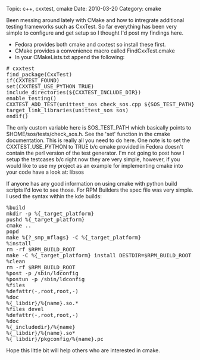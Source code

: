 Topic: c++, cxxtest, cmake
Date: 2010-03-20
Category: cmake

Been messing around lately with CMake and how to intregrate 
additional testing frameworks such as CxxTest. So far everything
has been very simple to configure and get setup so I thought 
I'd post my findings here.

- Fedora provides both cmake and cxxtest so install these first.
- CMake provides a convenience macro called FindCxxTest.cmake
- In your CMakeLists.txt append the following:

<pre class="prettyprint">
# cxxtest
find_package(CxxTest)
if(CXXTEST_FOUND)
set(CXXTEST_USE_PYTHON TRUE)
include_directories(${CXXTEST_INCLUDE_DIR})
enable_testing()
CXXTEST_ADD_TEST(unittest_sos check_sos.cpp ${SOS_TEST_PATH}/check_sos.h)
target_link_libraries(unittest_sos sos)
endif()
</pre>

The only custom variable here is SOS_TEST_PATH which basically points to $HOME/sos/tests/check_sos.h. See the 'set' function in the cmake documentation.
This is really all you need to do here. One note is to set the 
CXXTEST_USE_PYTHON to TRUE b/c cmake provided in Fedora doesn't 
contain the perl version of the test generator.  I'm not going 
to post how I setup the testcases b/c right now they are very simple, 
however, if you would like to use my project as an example for implementing 
cmake into your code have a look at: libsos

If anyone has any good information on using cmake with python build scripts I'd love to see those. For RPM Builders the spec file was very simple. I used 
the syntax within the kde builds:

<pre class="prettyprint">
%build
mkdir -p %{_target_platform}
pushd %{_target_platform}
cmake ..
popd
make %{?_smp_mflags} -C %{_target_platform}
%install
rm -rf $RPM_BUILD_ROOT
make -C %{_target_platform} install DESTDIR=$RPM_BUILD_ROOT
%clean
rm -rf $RPM_BUILD_ROOT
%post -p /sbin/ldconfig
%postun -p /sbin/ldconfig
%files
%defattr(-,root,root,-)
%doc
%{_libdir}/%{name}.so.*
%files devel
%defattr(-,root,root,-)
%doc
%{_includedir}/%{name}
%{_libdir}/%{name}.so*
%{_libdir}/pkgconfig/%{name}.pc
</pre>

Hope this little bit will help others who are interested in cmake.
